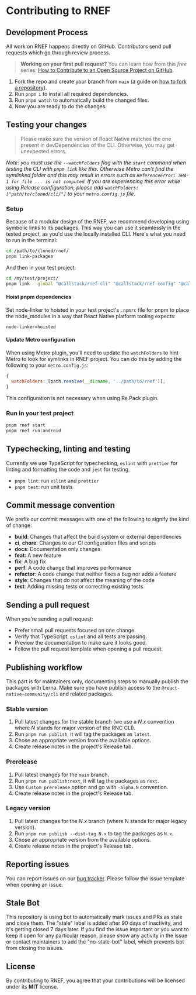 # Contributing to RNEF

## Development Process

All work on RNEF happens directly on GitHub. Contributors send pull requests which go through review process.

> **Working on your first pull request?** You can learn how from this _free_ series: [How to Contribute to an Open Source Project on GitHub](https://egghead.io/series/how-to-contribute-to-an-open-source-project-on-github).

1. Fork the repo and create your branch from `main` (a guide on [how to fork a repository](https://help.github.com/articles/fork-a-repo/)).
1. Run `pnpm i` to install all required dependencies.
1. Run `pnpm watch` to automatically build the changed files.
1. Now you are ready to do the changes.

## Testing your changes

> Please make sure the version of React Native matches the one present in devDependencies of the CLI. Otherwise, you may get unexpected errors.

_Note: you must use the `--watchFolders` flag with the `start` command when testing the CLI with `pnpm link` like this. Otherwise Metro can't find the symlinked folder and this may result in errors such as `ReferenceError: SHA-1 for file ... is not computed`. If you are experiencing this error while using Release configuration, please add `watchFolders: ["path/to/cloned/cli/"]` to your `metro.config.js` file._

### Setup

Because of a modular design of the RNEF, we recommend developing using symbolic links to its packages. This way you can use it seamlessly in the tested project, as you'd use the locally installed CLI. Here's what you need to run in the terminal:

```sh
cd /path/to/cloned/rnef/
pnpm link-packages
```

And then in your test project:

```sh
cd /my/test/project/
pnpm link --global "@callstack/rnef-cli" "@callstack/rnef-config" "@callstack/rnef-tools" "@callstack/rnef-plugin-platform-android" "@callstack/rnef-plugin-platrom-ios" "@callstack/create-rnef-app" "@callstack/plugin-metro"
```

#### Hoist pnpm dependencies

Set node-linker to hoisted in your test project's `.npmrc` file for pnpm to place the node_modules in a way that React Native platform tooling expects:

```
node-linker=hoisted
```

#### Update Metro configuration

When using Metro plugin, you'll need to update the `watchFolders` to hint Metro to look for symlinks in RNEF project. You can do this by adding the following to your `metro.config.js`:

```js
{
  watchFolders: [path.resolve(__dirname, '../path/to/rnef')],
}
```

This configuration is not necessary when using Re.Pack plugin.

### Run in your test project

```sh
pnpm rnef start
pnpm rnef run:android
```

## Typechecking, linting and testing

Currently we use TypeScript for typechecking, `eslint` with `prettier` for linting and formatting the code and `jest` for testing.

- `pnpm lint`: run `eslint` and `prettier`
- `pnpm test`: run unit tests

## Commit message convention

We prefix our commit messages with one of the following to signify the kind of change:

- **build**: Changes that affect the build system or external dependencies
- **ci**, **chore**: Changes to our CI configuration files and scripts
- **docs**: Documentation only changes
- **feat**: A new feature
- **fix**: A bug fix
- **perf**: A code change that improves performance
- **refactor**: A code change that neither fixes a bug nor adds a feature
- **style**: Changes that do not affect the meaning of the code
- **test**: Adding missing tests or correcting existing tests

## Sending a pull request

When you're sending a pull request:

- Prefer small pull requests focused on one change.
- Verify that TypeScript, `eslint` and all tests are passing.
- Preview the documentation to make sure it looks good.
- Follow the pull request template when opening a pull request.

## Publishing workflow

This part is for maintainers only, documenting steps to manually publish the packages with Lerna. Make sure you have publish access to the `@react-native-community/cli` and related packages.

### Stable version

1. Pull latest changes for the stable branch (we use a _N.x_ convention where _N_ stands for major version of the RNC CLI).
1. Run `pnpm run publish`, it will tag the packages as `latest`.
1. Chose an appropriate version from the available options.
1. Create release notes in the project's Release tab.

### Prerelease

1. Pull latest changes for the `main` branch.
1. Run `pnpm run publish:next`, it will tag the packages as `next`.
1. Use `Custom prerelease` option and go with `-alpha.N` convention.
1. Create release notes in the project's Release tab.

### Legacy version

1. Pull latest changes for the _N.x_ branch (where N stands for major legacy version).
1. Run `pnpm run publish --dist-tag N.x` to tag the packages as `N.x`.
1. Chose an appropriate version from the available options.
1. Create release notes in the project's Release tab.

## Reporting issues

You can report issues on our [bug tracker](https://github.com/react-native-community/react-native-cli/issues). Please follow the issue template when opening an issue.

## Stale Bot

This repository is using bot to automatically mark issues and PRs as stale and close them. The "stale" label is added after 90 days of inactivity, and it's getting closed 7 days later. If you find the issue important or you want to keep it open for any particular reason, please show any activity in the issue or contact maintainers to add the "no-stale-bot" label, which prevents bot from closing the issues.

## License

By contributing to RNEF, you agree that your contributions will be licensed under its **MIT** license.
